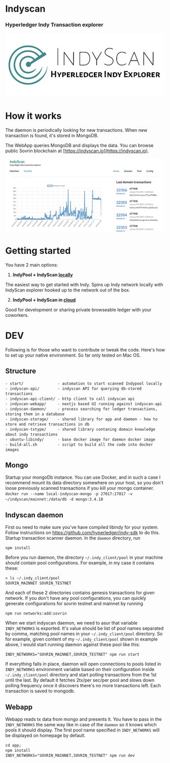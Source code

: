 # Indyscan
### Hyperledger Indy Transaction explorer


![](indyscan-webapp/static/indyscan-logo.png)

# How it works
The daemon is periodically looking for new transactions. When new transaction is found, it's
stored in MongoDB. 

The WebApp queries MongoDB and displays the data. You can browse public Sovrin blockchain at [https://indyscan.io](https://indyscan.io).

![](docs/indyscan.png)


# Getting started
You have 2 main options:

1.  **IndyPool + IndyScan [locally](start)**

  The easiest way to get started with Indy. Spins up Indy network locally with IndyScan explorer
    hooked up to the network out of the box. 

2. **IndyPool + IndyScan in [cloud](./start-aws)**
  
  Good for development or sharing private browseable ledger with your coworkers.  

# DEV
Following is for those who want to contribute or tweak the code. Here's how to set up your native environment. So far only tested on Mac OS.

## Structure
```
- start/               - automation to start scanned Indypool locally
- indyscan-api/        - indyscan API for querying db-stored transactions
- indyscan-api-client/ - http client to call indyscan api
- indyscan-webapp/     - nextjs based UI running against indyscan-api 
- indyscan-daemon/     - process searching for ledger transactions, storing them in a database
- indyscan-storage/    - shared library for app and daemon - how to store and retrieve transactions in db
- indyscan-txtype/     - shared library contaning domain knowledge about indy transactions
- ubuntu-libindy/      - base docker image for daemon docker image
- build-all.sh         - script to build all the code into docker images
```

## Mongo
Startup your mongoDb instance. You can use Docker, and in such a case I recommend mount its data directory somewhere on your host, so you don't loose previously scanned transactions if you kill your mongo container.
`docker run --name local-indyscan-mongo -p 27017:27017 -v ~/indyscan/mainnet:/data/db -d mongo:3.4.18`

## Indyscan daemon
First ou need to make sure you've have compiled libindy for your system. Follow instructions on https://github.com/hyperledger/indy-sdk to do this.
Startup transaction scanner daemon. In the `daemon` directory, run
```
npm install
```
Before you run daemon, the directory `~/.indy_client/pool` in your machine should contain pool configurations. For example, in my case it contains these:
```
> ls ~/.indy_client/pool
SOVRIN_MAINNET SOVRIN_TESTNET
```
And each of these 2 directories contains genesis transactions for given network. If you don't have any pool configurations, you can quickly generate configurations for sovrin testnet and mainnet by running
```
npm run networks:add:sovrin
```
When we start indyscan daemon, we need to asur that variable `INDY_NETWORKS` is exported. It's value should be list of pool names separated by comma, matching pool names in your `~/.indy_client/pool` directory. 
So for example, given content of my `~/.indy_client/pool` shown in example above, I would start running daemon against these pool like this: 
```
INDY_NETWORKS="SOVRIN_MAINNET,SOVRIN_TESTNET" npm run start
```
If everything falls in place, daemon will open connections to pools listed in `INDY_NETWORKS` environment variable based on their configuration inside `~/.indy_client/pool` directory and start polling transactions from the 1st until the last.
By default it fetches 2tx/per sec/per pool and slows down polling frequency once it discovers there's no more transactions left. Each transaction is saved to mongodb. 

## Webapp
Webapp reads tx data from mongo and presents it. You have to pass in the `INDY_NETWORKS` the same way like in case of the `daemon` so it knows which pools it should display. The first pool name specified in `INDY_NETWORKS` will be displayed on homepage
by default.
```
cd app;
npm install
INDY_NETWORKS="SOVRIN_MAINNET,SOVRIN_TESTNET" npm run dev
```
